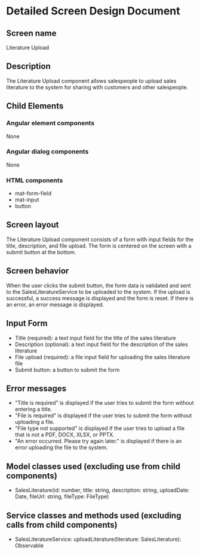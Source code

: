 # Detailed Screen Design Document
## Screen name
Literature Upload
## Description
The Literature Upload component allows salespeople to upload sales literature to the system for sharing with customers and other salespeople.
## Child Elements
### Angular element components
None
### Angular dialog components
None
### HTML components
- mat-form-field
- mat-input
- button
## Screen layout
The Literature Upload component consists of a form with input fields for the title, description, and file upload. The form is centered on the screen with a submit button at the bottom.
## Screen behavior
When the user clicks the submit button, the form data is validated and sent to the SalesLiteratureService to be uploaded to the system. If the upload is successful, a success message is displayed and the form is reset. If there is an error, an error message is displayed.
## Input Form
- Title (required): a text input field for the title of the sales literature
- Description (optional): a text input field for the description of the sales literature
- File upload (required): a file input field for uploading the sales literature file
- Submit button: a button to submit the form
## Error messages
- "Title is required" is displayed if the user tries to submit the form without entering a title.
- "File is required" is displayed if the user tries to submit the form without uploading a file.
- "File type not supported" is displayed if the user tries to upload a file that is not a PDF, DOCX, XLSX, or PPTX.
- "An error occurred. Please try again later." is displayed if there is an error uploading the file to the system.
## Model classes used (excluding use from child components)
- SalesLiterature(id: number, title: string, description: string, uploadDate: Date, fileUrl: string, fileType: FileType)
## Service classes and methods used (excluding calls from child components)
- SalesLiteratureService: uploadLiterature(literature: SalesLiterature): Observable<SalesLiterature>